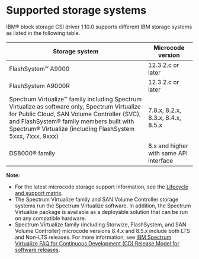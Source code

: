 # Supported storage systems

IBM® block storage CSI driver 1.10.0 supports different IBM storage systems as listed in the following table.

|Storage system|Microcode version|
|--------------|-----------------|
|FlashSystem™ A9000|12.3.2.c or later|
|FlashSystem A9000R|12.3.2.c or later|
|Spectrum Virtualize™ family including Spectrum Virtualize as software only, Spectrum Virtualize for Public Cloud, SAN Volume Controller (SVC), and FlashSystem® family members built with Spectrum® Virtualize (including FlashSystem 5xxx, 7xxx, 9xxx)|7.8.x, 8.2.x, 8.3.x, 8.4.x, 8.5.x|
|DS8000® family|8.x and higher with same API interface|

**Note:**

- For the latest microcode storage support information, see the [Lifecycle and support matrix](https://www.ibm.com/docs/en/stg-block-csi-driver?topic=SSRQ8T/landing/csi_lifecycle_support_matrix.html).
- The Spectrum Virtualize family and SAN Volume Controller storage systems run the Spectrum Virtualize software. In addition, the Spectrum Virtualize package is available as a deployable solution that can be run on any compatible hardware.
- Spectrum Virtualize family (including Storwize, FlashSystem, and SAN Volume Controller) microcode versions 8.4.x and 8.5.x include both LTS and Non-LTS releases. For more information, see [IBM Spectrum Virtualize FAQ for Continuous Development (CD) Release Model for software releases](https://www.ibm.com/support/pages/node/6409554).


